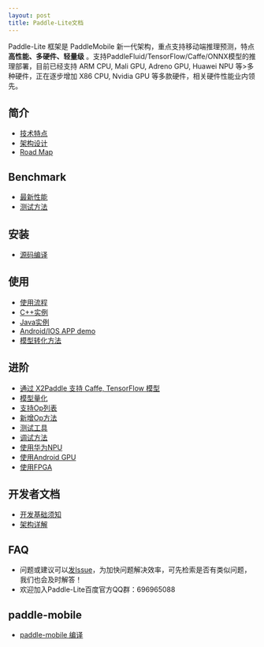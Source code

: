 ```yaml
---
layout: post
title: Paddle-Lite文档
---
```


Paddle-Lite 框架是 PaddleMobile 新一代架构，重点支持移动端推理预测，特点**高性能、多硬件、轻量级** 。支持PaddleFluid/TensorFlow/Caffe/ONNX模型的推理部署，目前已经支持 ARM CPU, Mali GPU, Adreno GPU, Huawei NPU 等>多种硬件，正在逐步增加 X86 CPU, Nvidia GPU 等多款硬件，相关硬件性能业内领先。


## 简介

- [技术特点](../tech_highlights)
- [架构设计](../architecture)
- [Road Map](../roadmap)

## Benchmark

- [最新性能](../benchmark)
- [测试方法](../benchmark_tools)

## 安装

- [源码编译](../source_compile)

## 使用

- [使用流程](../tutorial)
- [C++实例](../cpp_demo)
- [Java实例](../java_demo)
- [Android/IOS APP demo](https://github.com/PaddlePaddle/Paddle-Lite-Demo)
- [模型转化方法](../model_optimize_tool)

## 进阶

- [通过 X2Paddle 支持 Caffe, TensorFlow 模型](../x2paddle)
- [模型量化](../model_quantization)
- [支持Op列表](../support_operation_list)
- [新增Op方法](../add_new_operation)
- [测试工具](../debug_tools)
- [调试方法](../debug_tools)
- [使用华为NPU](../npu)
- [使用Android GPU](../opencl)
- [使用FPGA](../fpga)

## 开发者文档

- [开发基础须知](../for-developer)
- [架构详解](../architecture-intro)

## FAQ

- 问题或建议可以[发Issue](https://github.com/PaddlePaddle/Paddle-Lite/issues)，为加快问题解决效率，可先检索是否有类似问题，我们也会及时解答！
- 欢迎加入Paddle-Lite百度官方QQ群：696965088

## paddle-mobile

- [paddle-mobile 编译](../mobile)
